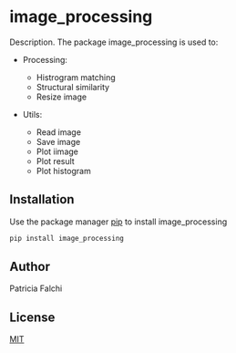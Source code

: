# image_processing

Description. 
The package image_processing is used to:
* Processing:
	* Histrogram matching
	* Structural similarity
	* Resize image

* Utils:
	* Read image
	* Save image
	* Plot iimage
	* Plot result
	* Plot histogram

## Installation

Use the package manager [pip](https://pip.pypa.io/en/stable/) to install image_processing

```bash
pip install image_processing
```

## Author
Patricia Falchi

## License
[MIT](https://choosealicense.com/licenses/mit/)
